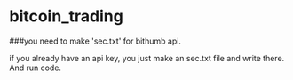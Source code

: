 # bitcoin_trading


###you need to make 'sec.txt' for bithumb api. 

if you already have an api key, you just make an sec.txt file and write there. 
And run code. 
